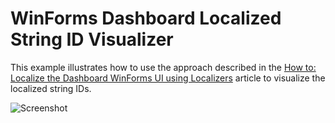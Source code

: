 # WinForms Dashboard Localized String ID Visualizer

This example illustrates how to use the approach described in the [How to: Localize the Dashboard WinForms UI using Localizers](https://docs.devexpress.com/Dashboard/15509/examples/winforms-designer-examples/how-to-localize-the-dashboard-winforms-ui-using-localizers) article to visualize the localized string IDs.

![Screenshot](https://github.com/DevExpress-Examples/winforms-dashboard-localize-stringid-visualizer/blob/18.1.3%2B/images/localizer.png)

